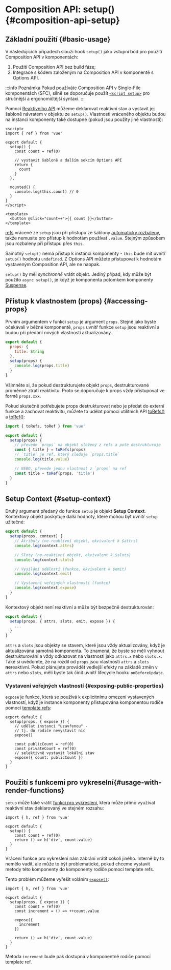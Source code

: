 # Composition API: setup() {#composition-api-setup}

## Základní použití {#basic-usage}

V následujících případech slouží hook `setup()` jako vstupní bod pro použití Composition API v komponentách:

1. Použití Composition API bez build fáze;
2. Integrace s kódem založeným na Composition API v komponentě s Options API.

:::info Poznámka
Pokud používáte Composition API v Single-File komponentách (SFC), silně se doporučuje použít [`<script setup>`](/api/sfc-script-setup) pro stručnější a ergonomičtější syntaxi.
:::

Pomocí [Reaktivního API](./reactivity-core) můžeme deklarovat reaktivní stav a vystavit jej šabloně návratem v objektu ze `setup()`. Vlastnosti vráceného objektu budou na instanci komponenty také dostupné (pokud jsou použity jiné vlastnosti):

```vue
<script>
import { ref } from 'vue'

export default {
  setup() {
    const count = ref(0)

    // vystavit šabloně a dalším sekcím Options API
    return {
      count
    }
  },

  mounted() {
    console.log(this.count) // 0
  }
}
</script>

<template>
  <button @click="count++">{{ count }}</button>
</template>
```

[refs](/api/reactivity-core#ref) vrácené ze `setup` jsou při přístupu ze šablony [automaticky rozbaleny](/guide/essentials/reactivity-fundamentals#deep-reactivity), takže nemusíte pro přístup k hodnotám používat `.value`. Stejným způsobem jsou rozbaleny při přístupu přes `this`.

Samotný `setup()` nemá přístup k instanci komponenty - `this` bude mít uvnitř `setup()` hodnotu `undefined`. Z Options API můžete přistupovat k hodnotám vystaveným Composition API, ale ne naopak.

`setup()` by měl _synchronně_ vrátit objekt. Jediný případ, kdy může být použito `async setup()`, je když je komponenta potomkem komponenty [Suspense](../guide/built-ins/suspense).

## Přístup k vlastnostem (props) {#accessing-props}

Prvním argumentem v funkci `setup` je argument `props`. Stejně jako byste očekávali v běžné komponentě, `props` uvnitř funkce `setup` jsou reaktivní a budou při předání nových vlastností aktualizovány.

```js
export default {
  props: {
    title: String
  },
  setup(props) {
    console.log(props.title)
  }
}
```

Všimněte si, že pokud destrukturujete objekt `props`, destrukturované proměnné ztratí reaktivitu. Proto se doporučuje k props vždy přistupovat ve formě `props.xxx`.

Pokud skutečně potřebujete props destrukturovat nebo je předat do externí funkce a zachovat reaktivitu, můžete to udělat pomocí utilitních API [toRefs()](./reactivity-utilities#torefs) a [toRef()](/api/reactivity-utilities#toref):

```js
import { toRefs, toRef } from 'vue'

export default {
  setup(props) {
    // převede `props` na objekt složený z refs a poté destrukturuje
    const { title } = toRefs(props)
    // `title` je ref, který sleduje `props.title`
    console.log(title.value)

    // NEBO, převede jednu vlastnost z `props` na ref
    const title = toRef(props, 'title')
  }
}
```

## Setup Context {#setup-context}

Druhý argument předaný do funkce `setup` je objekt **Setup Context**. Kontextový objekt poskytuje další hodnoty, které mohou být uvnitř `setup` užitečné:

```js
export default {
  setup(props, context) {
    // Atributy (ne-reaktivní objekt, ekvivalent k $attrs)
    console.log(context.attrs)

    // Sloty (ne-reaktivní objekt, ekvivalent k $slots)
    console.log(context.slots)

    // Vysílání událostí (funkce, ekvivalent k $emit)
    console.log(context.emit)

    // Vystavení veřejných vlastností (funkce)
    console.log(context.expose)
  }
}
```

Kontextový objekt není reaktivní a může být bezpečně destrukturován:

```js
export default {
  setup(props, { attrs, slots, emit, expose }) {
    ...
  }
}
```

`attrs` a `slots` jsou objekty se stavem, které jsou vždy aktualizovány, když je aktualizována samotná komponenta. To znamená, že byste se měli vyhnout destrukturování a vždy odkazovat na vlastnosti jako `attrs.x` nebo `slots.x`. Také si uvědomte, že na rozdíl od `props` jsou vlastnosti `attrs` a `slots` **ne**reaktivní. Pokud plánujete provádět vedlejší efekty na základě změn v `attrs` nebo `slots`, měli byste tak činit uvnitř lifecycle hooku `onBeforeUpdate`.

### Vystavení veřejných vlastností {#exposing-public-properties}

`expose` je funkce, která se používá k explicitnímu omezení vystavených vlastností, když je instance komponenty přistupována komponentou rodiče pomocí [template refs](/guide/essentials/template-refs#ref-on-component):

```js{5,10}
export default {
  setup(props, { expose }) {
    // udělat instanci "uzavřenou" -
    // tj. do rodiče nevystavit nic
    expose()

    const publicCount = ref(0)
    const privateCount = ref(0)
    // selektivně vystavit lokální stav
    expose({ count: publicCount })
  }
}
```

## Použití s funkcemi pro vykreselní{#usage-with-render-functions}

`setup` může také vrátit [funkci pro vykreslení](/guide/extras/render-function), která může přímo využívat reaktivní stav deklarovaný ve stejném rozsahu:

```js{6}
import { h, ref } from 'vue'

export default {
  setup() {
    const count = ref(0)
    return () => h('div', count.value)
  }
}
```

Vrácení funkce pro vykreslení nám zabrání vrátit cokoli jiného. Interně by to nemělo vadit, ale může to být problematické, pokud chceme vystavit metody této komponenty do komponenty rodiče pomocí template refs.

Tento problém můžeme vyřešit voláním [`expose()`](#exposing-public-properties):

```js{8-10}
import { h, ref } from 'vue'

export default {
  setup(props, { expose }) {
    const count = ref(0)
    const increment = () => ++count.value

    expose({
      increment
    })

    return () => h('div', count.value)
  }
}
```

Metoda `increment` bude pak dostupná v komponentně rodiče pomocí template ref.
